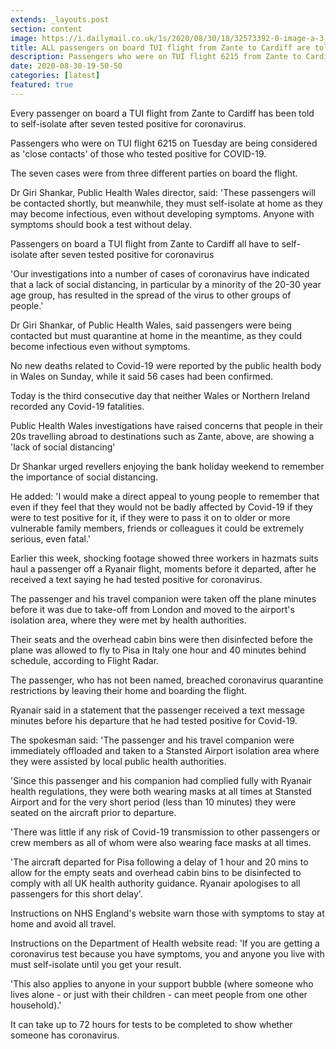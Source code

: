 ```yaml
---
extends: _layouts.post
section: content
image: https://i.dailymail.co.uk/1s/2020/08/30/18/32573392-0-image-a-3_1598809857913.jpg 
title: ALL passengers on board TUI flight from Zante to Cardiff are told to self-isolate 
description: Passengers who were on TUI flight 6215 from Zante to Cardiff on Tuesday are now being considered as 'close contacts' of those who tested positive for COVID-19. 
date: 2020-08-30-19-50-50 
categories: [latest] 
featured: true 
--- 
```

Every passenger on board a TUI flight from Zante to Cardiff has been told to self-isolate after seven tested positive for coronavirus.

Passengers who were on TUI flight 6215 on Tuesday are being considered as 'close contacts' of those who tested positive for COVID-19.

The seven cases were from three different parties on board the flight.

Dr Giri Shankar, Public Health Wales director, said: 'These passengers will be contacted shortly, but meanwhile, they must self-isolate at home as they may become infectious, even without developing symptoms. Anyone with symptoms should book a test without delay.

Passengers on board a TUI flight from Zante to Cardiff all have to self-isolate after seven tested positive for coronavirus 

'Our investigations into a number of cases of coronavirus have indicated that a lack of social distancing, in particular by a minority of the 20-30 year age group, has resulted in the spread of the virus to other groups of people.'

Dr Giri Shankar, of Public Health Wales, said passengers were being contacted but must quarantine at home in the meantime, as they could become infectious even without symptoms. 

No new deaths related to Covid-19 were reported by the public health body in Wales on Sunday, while it said 56 cases had been confirmed.

Today is the third consecutive day that neither Wales or Northern Ireland recorded any Covid-19 fatalities. 

Public Health Wales investigations have raised concerns that people in their 20s travelling abroad to destinations such as Zante, above, are showing a 'lack of social distancing' 

Dr Shankar urged revellers enjoying the bank holiday weekend to remember the importance of social distancing.

He added: 'I would make a direct appeal to young people to remember that even if they feel that they would not be badly affected by Covid-19 if they were to test positive for it, if they were to pass it on to older or more vulnerable family members, friends or colleagues it could be extremely serious, even fatal.' 

Earlier this week, shocking footage showed three workers in hazmats suits haul a passenger off a Ryanair flight, moments before it departed, after he received a text saying he had tested positive for coronavirus.



The passenger and his travel companion were taken off the plane minutes before it was due to take-off from London and moved to the airport's isolation area, where they were met by health authorities.

Their seats and the overhead cabin bins were then disinfected before the plane was allowed to fly to Pisa in Italy one hour and 40 minutes behind schedule, according to Flight Radar. 

The passenger, who has not been named, breached coronavirus quarantine restrictions by leaving their home and boarding the flight. 

Ryanair said in a statement that the passenger received a text message minutes before his departure that he had tested positive for Covid-19.

The spokesman said: 'The passenger and his travel companion were immediately offloaded and taken to a Stansted Airport isolation area where they were assisted by local public health authorities. 

'Since this passenger and his companion had complied fully with Ryanair health regulations, they were both wearing masks at all times at Stansted Airport and for the very short period (less than 10 minutes) they were seated on the aircraft prior to departure.

'There was little if any risk of Covid-19 transmission to other passengers or crew members as all of whom were also wearing face masks at all times.

'The aircraft departed for Pisa following a delay of 1 hour and 20 mins to allow for the empty seats and overhead cabin bins to be disinfected to comply with all UK health authority guidance. Ryanair apologises to all passengers for this short delay'.

Instructions on NHS England's website warn those with symptoms to stay at home and avoid all travel.

Instructions on the Department of Health website read: 'If you are getting a coronavirus test because you have symptoms, you and anyone you live with must self-isolate until you get your result.

'This also applies to anyone in your support bubble (where someone who lives alone - or just with their children - can meet people from one other household).' 

It can take up to 72 hours for tests to be completed to show whether someone has coronavirus.

